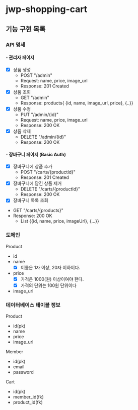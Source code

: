 
# jwp-shopping-cart

## 기능 구현 목록

### API 명세

#### - 관리자 페이지
- [x] 상품 생성
  - POST "/admin"
  - Request: name, price, image_url
  - Response: 201 Created
- [x] 상품 조회
  - GET "/admin"
  - Response: products{ {id, name, image_url, price}, {..}}
- [x] 상품 수정
  - PUT "/admin/{id}"
  - Request: name, price, image_url
  - Response: 200 OK
- [x] 상품 삭제
  - DELETE "/admin/{id}"
  - Response: 200 OK   
    
#### - 장바구니 페이지 (Basic Auth)
- [x] 장바구니에 상품 추가
  - POST "/carts/{productId}"
  - Response: 201 Created
- [x] 장바구니에 담긴 상품 제거
  - DELETE "/carts/{productId}"
  - Response: 200 OK
- [x] 장바구니 목록 조회
 - GET "/carts/{products}"
 - Response: 200 OK
   - List<Product> {{id, name, price, imageUrl}, {...}}

### 도메인 

Product 
  - id
  - name
    - [x] 이름은 1자 이상, 20자 이하이다.
  - price
    - [x] 가격은 1000(원) 이상이여야 한다.
    - [x] 가격의 단위는 100원 단위이다
  - image_url


### 데이터베이스 테이블 정보
  Product
  - id(pk)
  - name
  - price
  - image_url 

  Member
  - id(pk)
  - email
  - password

  Cart
  - id(pk)
  - member_id(fk)
  - product_id(fk)

  